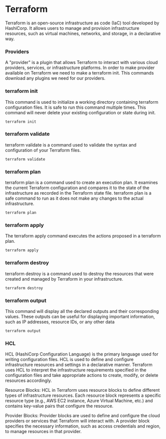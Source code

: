 # Terraform
Terraform is an open-source infrastructure as code (IaC) tool developed by HashiCorp. It allows users to manage and provision infrastructure resources, such as virtual machines, networks, and storage, in a declarative way.

### Providers
A "provider" is a plugin that allows Terraform to interact with various cloud providers, services, or infrastructure platforms. In order to make provider available on Terraform we need to make a terraform init. This commands download any plugins we need for our providers.

### terraform init
This command is used to initialize a working directory containing terraform configuration files. It is safe to run this command multiple times. This command will never delete your existing configuration or state during init.

`
terraform init 
`

### terraform validate 
terraform validate is a command used to validate the syntax and configuration of your Terraform files.

`
terraform validate
`

### terraform plan
terraform plan is a command used to create an execution plan. It examines the current Terraform configuration and compares it to the state of the infrastructure as recorded in the Terraform state file. terraform plan is a safe command to run as it does not make any changes to the actual infrastructure.

`
terraform plan
`

### terraform apply 
The terraform apply command executes the actions proposed in a terraform plan. 

`
terraform apply
`

### terraform destroy
terraform destroy is a command used to destroy the resources that were created and managed by Terraform in your infrastructure.

`
terraform destroy
`

### terraform output
This command will display all the declared outputs and their corresponding values. These outputs can be useful for displaying important information, such as IP addresses, resource IDs, or any other data

`
terraform output
`

### HCL
HCL (HashiCorp Configuration Language) is the primary language used for writing configuration files. HCL is used to define and configure infrastructure resources and settings in a declarative manner. Terraform uses HCL to interpret the infrastructure requirements specified in the configuration files and take appropriate actions to create, modify, or delete resources accordingly.

Resource Blocks: HCL in Terraform uses resource blocks to define different types of infrastructure resources. Each resource block represents a specific resource type (e.g., AWS EC2 instance, Azure Virtual Machine, etc.) and contains key-value pairs that configure the resource.

Provider Blocks: Provider blocks are used to define and configure the cloud providers or services that Terraform will interact with. A provider block specifies the necessary information, such as access credentials and region, to manage resources in that provider.
